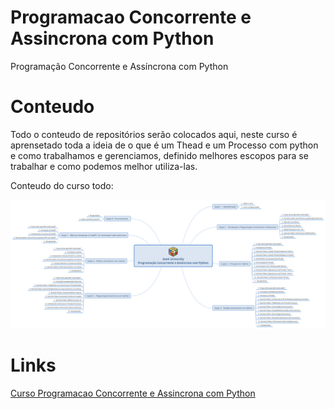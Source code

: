 # Programacao Concorrente e Assincrona com Python
Programação Concorrente e Assíncrona com Python

# Conteudo
Todo o conteudo de repositórios serão colocados aqui, neste curso é aprensetado toda a ideia de o que é um Thead e um Processo com python e como trabalhamos e gerenciamos, definido melhores escopos para se trabalhar e como podemos melhor utiliza-las.
<p align="left">
  <p>Conteudo do curso todo:</p>
  <img src="https://github.com/Eliezer090/Programacao_Concorrente_e_Assincrona_com_Python/blob/6281b33c0bc0989d62d09ebb83b87845b949a67f/async-python.png" title="Imagem com conteudo do curso todo">
</p>

# Links

[Curso Programacao Concorrente e Assincrona com Python](https://www.udemy.com/course/programacao-concorrente-e-assincrona-com-python/)
